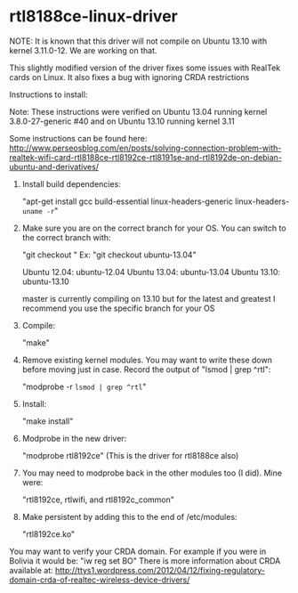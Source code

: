 rtl8188ce-linux-driver
======================

NOTE: It is known that this driver will not compile on Ubuntu 13.10 with kernel 3.11.0-12.  We are working on that.


This slightly modified version of the driver fixes some issues with RealTek cards on Linux.  It also fixes a bug with ignoring CRDA restrictions


Instructions to install:

Note:  These instructions were verified on Ubuntu 13.04 running kernel 3.8.0-27-generic #40 and on Ubuntu 13.10 running kernel 3.11

Some instructions can be found here:  http://www.perseosblog.com/en/posts/solving-connection-problem-with-realtek-wifi-card-rtl8188ce-rtl8192ce-rtl8191se-and-rtl8192de-on-debian-ubuntu-and-derivatives/

1.  Install build dependencies:

    "apt-get install gcc build-essential linux-headers-generic linux-headers-`uname -r`"

2. Make sure you are on the correct branch for your OS.  You can switch to the correct branch with:

    "git checkout <branch>"
    Ex: "git checkout ubuntu-13.04"

    Ubuntu 12.04:  ubuntu-12.04
    Ubuntu 13.04:  ubuntu-13.04
    Ubuntu 13.10:  ubuntu-13.10

    master is currently compiling on 13.10 but for the latest and greatest I recommend you use the specific branch for your OS

3. Compile:

    "make"

4. Remove existing kernel modules.  You may want to write these down before moving just in case.  Record the output of "lsmod | grep ^rtl":

    "modprobe -r `lsmod | grep ^rtl`"

5. Install:

    "make install"

6. Modprobe in the new driver:

    "modprobe rtl8192ce" (This is the driver for rtl8188ce also)

7. You may need to modprobe back in the other modules too (I did).  Mine were: 

    "rtl8192ce, rtlwifi, and rtl8192c_common"

8. Make persistent by adding this to the end of /etc/modules:

    "rtl8192ce.ko"


You may want to verify your CRDA domain.  For example if you were in Bolivia it would be: "iw reg set BO"
There is more information about CRDA available at: http://ttys1.wordpress.com/2012/04/12/fixing-regulatory-domain-crda-of-realtec-wireless-device-drivers/

